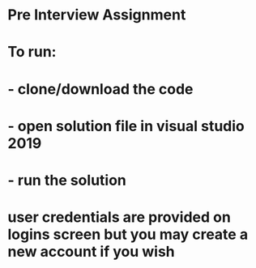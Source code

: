 # Pre Interview Assignment
# To run:
# - clone/download the code
# - open solution file in visual studio 2019
# - run the solution
#
# user credentials are provided on logins screen but you may create a new account if you wish